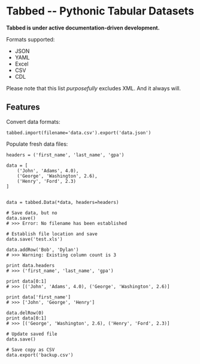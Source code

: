 Tabbed -- Pythonic Tabular Datasets
===================================

**Tabbed is under active documentation-driven development.**

Formats supported:

  - JSON
  - YAML
  - Excel
  - CSV
  - CDL

Please note that this list _purposefully_ excludes XML. And it always will.


Features
--------

Convert data formats:

	tabbed.import(filename='data.csv').export('data.json')
	
	
Populate fresh data files:
	
	headers = ('first_name', 'last_name', 'gpa')

	data = [
		('John', 'Adams', 4.0),
		('George', 'Washington', 2.6),
		('Henry', 'Ford', 2.3)
	]

	
	data = tabbed.Data(*data, headers=headers)

	# Save data, but no 
	data.save()
	# >>> Error: No filename has been established
	
	# Establish file location and save
	data.save('test.xls')
	
	data.addRow('Bob', 'Dylan')
	# >>> Warning: Existing column count is 3
	
	print data.headers
	# >>> ('first_name', 'last_name', 'gpa')
	
	print data[0:1]
	# >>> [('John', 'Adams', 4.0), ('George', 'Washington', 2.6)]
	
	print data['first_name']
	# >>> ['John', 'George', 'Henry']
	
	data.delRow(0)
	print data[0:1]
	# >>> [('George', 'Washington', 2.6), ('Henry', 'Ford', 2.3)]
	
	# Update saved file
	data.save()
	
	# Save copy as CSV
	data.export('backup.csv')